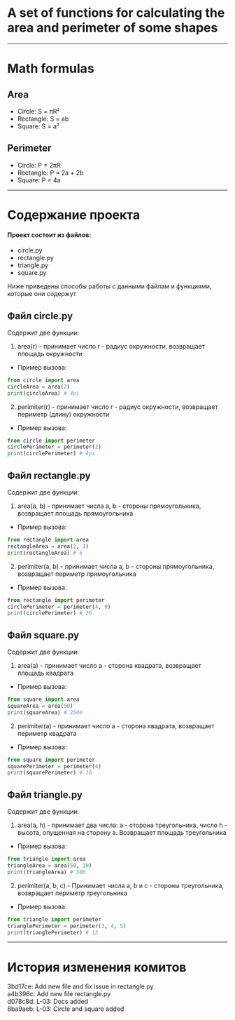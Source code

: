 # A set of functions for calculating the area and perimeter of some shapes
___
# Math formulas
## Area
- Circle: S = πR²
- Rectangle: S = ab
- Square: S = a²

## Perimeter
- Circle: P = 2πR
- Rectangle: P = 2a + 2b
- Square: P = 4a
--- 
# Содержание проекта
#### Проект состоит из файлов:
- circle.py
- rectangle.py
- triangle.py
- square.py

Ниже приведены способы работы с данными файлам и функциями, которые они содержут

## Файл circle.py
Содержит две функции:

1. area(r) - принимает число r - радиус окружности, возвращает площадь окружности
- Пример вызова:  

```python
from circle import area
circleArea = area(2)
print(circleArea) # 4pi
```
2. perimiter(r) - принимает число r - радиус окружности, возвращает периметр (длину) окружности
- Пример вызова:
```python
from circle import perimeter
circlePerimeter = perimeter(2)
print(circlePerimeter) # 4pi
```

## Файл rectangle.py
Содержит две функции:

1. area(a, b) - принимает числа a, b - стороны прямоугольника, возвращает площадь прямоугольника
- Пример вызова:

```python
from rectangle import area
rectangleArea = area(2, 3)
print(rectangleArea) # 6
```
2. perimiter(a, b) - принимает числа a, b - стороны прямоугольника, возвращает периметр прямоугольника
- Пример вызова:
```python
from rectangle import perimeter
circlePerimeter = perimeter(4, 9)
print(circlePerimeter) # 26
```

## Файл square.py
Содержит две функции:

1. area(a) - принимает число a - сторона квадрата, возвращает площадь квадрата  
- Пример вызова:

```python
from square import area
squareArea = area(50)
print(squareArea) # 2500
```
2. perimiter(a) - принимает число a - сторона квадрата, возвращает периметр квадрата
- Пример вызова:
```python
from square import perimeter
squarePerimeter = perimeter(4)
print(squarePerimeter) # 16
```

## Файл triangle.py
Содержит две функции:

1. area(a, h) - принимает два числа: a - сторона треугольника, число h - высота, опущенная на сторону а. Возвращает площадь треугольника
- Пример вызова:

```python
from triangle import area
triangleArea = area(50, 10)
print(triangleArea) # 500
```
2. perimiter(a, b, c) - Принимает числа a, b и c - стороны треугольника, возвращает периметр треугольника
- Пример вызова:
```python
from triangle import perimeter
trianglePerimeter = perimeter(3, 4, 5)
print(trianglePerimeter) # 12
```

___
# История изменения комитов
3bd17ce: Add new file and fix issue in rectangle.py  
a4b396c: Add new file rectangle.py  
d078c8d: L-03: Docs added  
8ba9aeb: L-03: Circle and square added  
